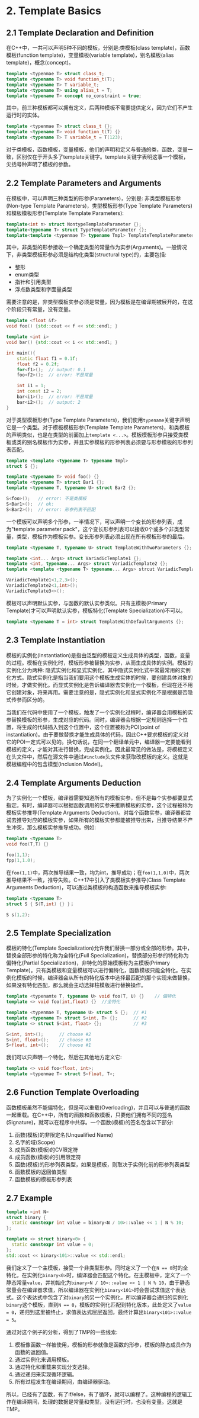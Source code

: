 # 2. Template Basics

## 2.1 Template Declaration and Definition 
在C++中，一共可以声明5种不同的模板，分别是:类模板(class template)，函数模板(function template)，变量模板(variable template)，别名模板(alias template)，概念(concept)。

```cpp
template <typenmae T> struct class_t;
template <typename T> void function_t(T);
template <typename T> T variable_t;
template <typename T> using alias_t = T;
template <typename T> concept no_constraint = true;
```

其中，前三种模板都可以拥有定义，后两种模板不需要提供定义，因为它们不产生运行时的实体。

```cpp
template <typenmae T> struct class_t {};
template <typename T> void function_t(T) {}
template <typename T> T variable_t = T(123);
```

对于类模板，函数模板，变量模板，他们的声明和定义与普通的类，函数，变量一致，区别仅在于开头多了template关键字。template关键字表明这事一个模板，尖括号种声明了模板的参数。

## 2.2 Template Parameters and Arguments
在模板中，可以声明三种类型的形参(Parameters)，分别是: 非类型模板形参(Non-type Template Parameters)，类型模板形参(Type Template Parameters)和模板模板形参(Template Template Parameters):

```cpp
template<int n> struct NontypeTemplateParameter {};
template<typename T> struct TypeTemplateParameter {};
template<template <typenmae T> typename Tmpl> TemplateTemplateParameter {};
```

其中，非类型的形参接收一个确定类型的常量作为实参(Arguments)。一般情况下，非类型模板形参必须是结构化类型(structural type)的，主要包括:
- 整形
- enum类型
- 指针和引用类型
- 浮点数类型和字面量类型

需要注意的是，非类型模板实参必须是常量，因为模板是在编译期被展开的，在这个阶段只有常量，没有变量。

```cpp
template <float &f>
void foo() {std::cout << f << std::endl; }

template <int i>
void bar() {std::cout << i << std::endl; }

int main(){
    static float f1 = 0.1f;
    float f2 = 0.2f;
    for<f1>();  // output: 0.1
    foo<f2>();  // error: 不是常量

    int i1 = 1;
    int const i2 = 2;
    bar<i1>();  // error: 不是常量
    bar<i2>();  // output: 2
}

```

对于类型模板形参(Type Template Parameters)，我们使用`typename`关键字声明它是一个类型。对于模板模板形参(Template Template Parameters)，和类模板的声明类似，也是在类型的前面加上`template <...>`。模板模板形参只接受类模板或类的别名模板作为实参，并且实参模板的形参列表必须要与形参模板的形参列表匹配。

```cpp
template <template <typename T> typename Tmpl>
struct S {};

template <typename T> void foo() {}
template <typename T> struct Bar1 {};
template <typename T, typename U> struct Bar2 {};

S<foo>();   // error: 不是类模板
S<Bar1>();  // ok: 
S<Bar2>();  // error: 形参列表不匹配

```

一个模板可以声明多个形参，一半情况下，可以声明一个变长的形参列表，成为"template parameter pack"，这个变长形参列表可以接收0个或多个非类型常量，类型，模板作为模板实参。变长形参列表必须出现在所有模板形参的最后。

```cpp
template <typename T, typename U> struct TemplateWithTwoParameters {};

template <int... Args> struct VariadicTemplate1 {};
template <int, typename... Args> struct VariadicTemplate2 {};
template <template <typename T> typename... Args> strcut VariadicTemplate3 {};

VariadicTemplate1<1,2,3>();
VariadicTemplate2<1,int>();
VariadicTemplate3<>();
```

模板可以声明默认实参，与函数的默认实参类似。只有主模板(Primary Template)才可以声明默认实参，模板特化(Template Specialization)不可以。
```cpp
template <typename T = int> struct TemplateWithDefaultArguments {};
```

## 2.3 Template Instantiation
模板的实例化(Instantiation)是指由泛型的模板定义生成具体的类型，函数，变量的过程。模板在实例化时，模板形参被替换为实参，从而生成具体的实例。模板的实例化分为两种: 隐式实例化和显式实例化，其中隐式实例化式平常最常用的实例化方式。隐式实例化是指当我们要用这个模板生成实体的时候，要创建具体对象的时候，才做实例化。而显式实例化是告诉编译器去实例化一个模板，但现在还不用它创建对象，将来再用。需要注意的是，隐式实例化和显式实例化不是根据是否隐式传参而区分的。

当我们在代码中使用了一个模板，触发了一个实例化过程时，编译器会用模板的实参替换模板的形参，生成对应的代码。同时，编译器会根据一定规则选择一个位置，将生成的代码插入到这个位置中，这个位置被称为POI(point of instantiation)。由于要做替换才能生成具体的代码，因此C++要求模板的定义对它的POI一定式可以见的。换句话说，在同一个翻译单元中，编译器一定要能看到模板的定义，才能对其进行替换，完成实例化。因此最常见的做法是，将模板定义在头文件中，然后在源文件中通过`#include`头文件来获取改模板的定义。这就是模板编程中的包含模型(Inclusion Model)。

## 2.4 Template Arguments Deduction
为了实例化一个模板，编译器需要知道所有的模板实参，但不是每个实参都要显式指定。有时，编译器可以根据函数调用的实参来推断模板的实参，这个过程被称为模板实参推导(Template Arguments Deduction)。对每个函数实参，编译器都尝试去推导对应的模板实参，如果所有的模板实参都能被推导出来，且推导结果不产生冲突，那么模板实参推导成功。例如:

```cpp
template <typename T>
void foo(T,T) {}

foo(1,1);
fpp(1,1.0);
```

在`foo(1,1)`中，两次推导结果一致，均为int，推导成功；在`foo(1,1,0)`中，两次推导结果不一致，推导失败。C++17中引入了类模板实参推导(Class Template Arguments Deduction)，可以通过类模板的构造函数来推导模板实参: 

```cpp
template <typename T>
struct S { S(T,int) {} }；

S s(1,2);
```

## 2.5 Template Specialization
模板的特化(Template Specialization)允许我们替换一部分或全部的形参。其中，替换全部形参的特化称为全特化(Full Specialization)，替换部分形参的特化称为偏特化(Partial Specialization)，非特化的原始模板称为主模板(Primary Template)。只有类模板和变量模板可以进行偏特化，函数模板只能全特化。在实例化模板的时候，编译器会从所有的特化版本中选择最匹配的那个实现来做替换，如果没有特化匹配，那么就会主动选择柱模版进行替换操作。

```cpp
template <typenamte T, typename U> void foo(T, U) {}    // 偏特化
template <> void foo(int,float) {}  //全特化

template <typenmae T, typename U> struct S {};  // #1
template <typename T> struct S<int, T> {};      // #2
template <> struct S<int, float> {};            // #3

S<int, int>();      // choose #2
S<int, float>();    // choose #3
S<float, int>();    // choose #1
```

我们可以只声明一个特化，然后在其他地方定义它:

```cpp
template <> void foo<float, int>;
template <typenmae T> struct S<float, T>;
```

## 2.6 Function Template Overloading
函数模板虽然不能偏特化，但是可以重载(Overloading)，并且可以与普通的函数一起重载。在C++中，所有的函数和函数模板，只要他们拥有不同的签名(Signature)，就可以在程序中共存。一个函数(模板)的签名包含以下部分:

1. 函数(模板)的非限定名(Unqualified Name)
2. 名字的域(Scope)
3. 成员函数(模板)的CV限定符
4. 成员函数(模板)的引用限定符
5. 函数(模板)的形参列表类型，如果是模板，则取决于实例化前的形参列表类型
6. 函数模板的返回值类型
7. 函数模板的模板形参列表

## 2.7 Example

```cpp
template <int N>
struct binary {
  static constexpr int value = binary<N / 10>::value << 1 | N % 10;
};

template <> struct binary<0> {
  static constexpr int value = 0;
};
std::cout << binary<101>::value << std::endl;
```

我们定义了一个主模板，接受一个非类型形参。同时定义了一个在`N == 0`时的全特化，在实例化`binary<0>`时，编译器会匹配这个特化。在主模板中，定义了一个静态常量`value`，并初始化为`binary<N / 10>::value << 1 | N % 10`，由于静态常量会在编译器求值，所以编译器在实例化`binary<101>`时会尝试求值这个表达式。这个表达式中包含了对`binary`的另一个实例化，所以编译器会递归的实例化`binary`这个模板，直到`N == 0`，模板的实例化匹配到特化版本，此处定义了`value = 0`，递归到这里被终止，求值表达式层层返回，最终计算出`binary<101>::value = 5`。

通过对这个例子的分析，得到了TMP的一些线索:
1. 模板像函数一样被使用，模板的形参就像是函数的形参，模板的静态成员作为函数的返回值。
2. 通过实例化来调用模板。
3. 通过特化和重载来实现分支选择。
4. 通过递归来实现循环逻辑。
5. 所有过程发生在编译期间，由编译器驱动。

所以，已经有了函数，有了if/else，有了循环，就可以编程了。这种编程的逻辑工作在编译期间，处理的数据是常量和类型，没有运行时，也没有变量。这就是TMP。
